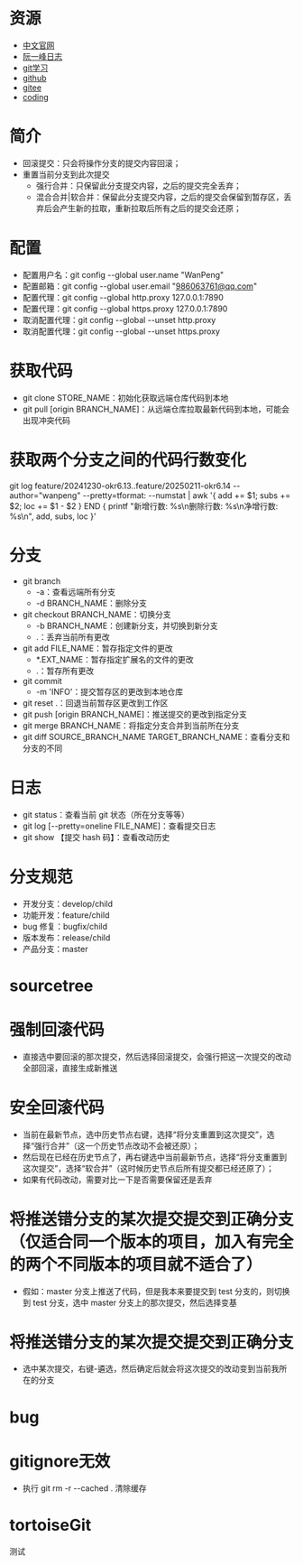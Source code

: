 # 资源
- [中文官网](http://git.oschina.net/progit/)
- [阮一峰日志](https://www.ruanyifeng.com/blog/2015/12/git-cheat-sheet.html)
- [git学习](https://learngitbranching.js.org/?locale=zh_CN)
- [github](https://github.com/)
- [gitee](https://gitee.com/)
- [coding](https://coding.net/)

# 简介
- 回滚提交：只会将操作分支的提交内容回滚；
- 重置当前分支到此次提交
  - 强行合并：只保留此分支提交内容，之后的提交完全丢弃；
  - 混合合并|软合并：保留此分支提交内容，之后的提交会保留到暂存区，丢弃后会产生新的拉取，重新拉取后所有之后的提交会还原；

# 配置
- 配置用户名：git config --global user.name "WanPeng"
- 配置邮箱：git config --global user.email "986063761@qq.com"
- 配置代理：git config --global http.proxy 127.0.0.1:7890
- 配置代理：git config --global https.proxy 127.0.0.1:7890
- 取消配置代理：git config --global --unset http.proxy
- 取消配置代理：git config --global --unset https.proxy

# 获取代码
- git clone STORE_NAME：初始化获取远端仓库代码到本地
- git pull [origin BRANCH_NAME]：从远端仓库拉取最新代码到本地，可能会出现冲突代码

# 获取两个分支之间的代码行数变化
git log feature/20241230-okr6.13..feature/20250211-okr6.14 --author="wanpeng" --pretty=tformat: --numstat | awk '{ add += $1; subs += $2; loc += $1 - $2 } END { printf "新增行数: %s\n删除行数: %s\n净增行数: %s\n", add, subs, loc }'

# 分支
- git branch 
  - -a：查看远端所有分支
  - -d BRANCH_NAME：删除分支
- git checkout BRANCH_NAME：切换分支
  - -b BRANCH_NAME：创建新分支，并切换到新分支
  - .：丢弃当前所有更改
- git add FILE_NAME：暂存指定文件的更改
  - *.EXT_NAME：暂存指定扩展名的文件的更改
  - .：暂存所有更改
- git commit
  - -m 'INFO'：提交暂存区的更改到本地仓库
- git reset .：回退当前暂存区更改到工作区
- git push [origin BRANCH_NAME]：推送提交的更改到指定分支
- git merge BRANCH_NAME：将指定分支合并到当前所在分支
- git diff SOURCE_BRANCH_NAME TARGET_BRANCH_NAME：查看分支和分支的不同

# 日志
- git status：查看当前 git 状态（所在分支等等）
- git log [--pretty=oneline FILE_NAME]：查看提交日志
- git show 【提交 hash 码】：查看改动历史

# 分支规范
- 开发分支：develop/child
- 功能开发：feature/child
- bug 修复：bugfix/child
- 版本发布：release/child
- 产品分支：master

# sourcetree

# 强制回滚代码
- 直接选中要回滚的那次提交，然后选择回滚提交，会强行把这一次提交的改动全部回滚，直接生成新推送

# 安全回滚代码
- 当前在最新节点，选中历史节点右键，选择“将分支重置到这次提交”，选择“强行合并”（这一个历史节点改动不会被还原）；
- 然后现在已经在历史节点了，再右键选中当前最新节点，选择“将分支重置到这次提交”，选择“软合并”（这时候历史节点后所有提交都已经还原了）；
- 如果有代码改动，需要对比一下是否需要保留还是丢弃

# 将推送错分支的某次提交提交到正确分支（仅适合同一个版本的项目，加入有完全的两个不同版本的项目就不适合了）
- 假如：master 分支上推送了代码，但是我本来要提交到 test 分支的，则切换到 test 分支，选中 master 分支上的那次提交，然后选择变基

# 将推送错分支的某次提交提交到正确分支
- 选中某次提交，右键-遴选，然后确定后就会将这次提交的改动变到当前我所在的分支


# bug

# gitignore无效
- 执行 git rm -r --cached . 清除缓存

# tortoiseGit


测试